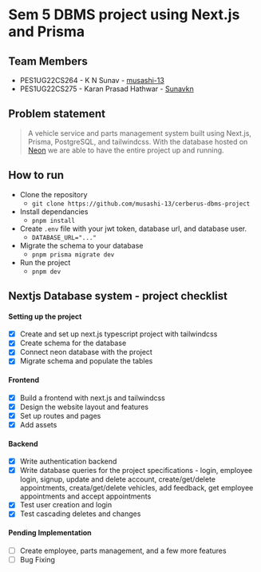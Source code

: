 # Sem 5 DBMS project using Next.js and Prisma

## Team Members
* PES1UG22CS264 - K N Sunav - [musashi-13](https://github.com/muasashi-13)
* PES1UG22CS275 - Karan Prasad Hathwar - [Sunavkn](https://github.com/Sunavkn)


## Problem statement

> A vehicle service and parts management system built using Next.js, Prisma, PostgreSQL, and tailwindcss. With the database hosted on [Neon](neon.tech) we are able to have the entire project up and running. 

## How to run

* Clone the repository
    * `git clone https://github.com/musashi-13/cerberus-dbms-project`
* Install dependancies
    * `pnpm install`
* Create `.env` file with your jwt token, database url, and database user.
    * `DATABASE_URL="..."`
* Migrate the schema to your database
    * `pnpm prisma migrate dev`
* Run the project
    * `pnpm dev`

## Nextjs Database system - project checklist

#### Setting up the project

- [x] Create and set up next.js typescript project with tailwindcss
- [x] Create schema for the database
- [x] Connect neon database with the project
- [x] Migrate schema and populate the tables

#### Frontend

- [x] Build a frontend with next.js and tailwindcss
- [x] Design the website layout and features
- [x] Set up routes and pages
- [x] Add assets

#### Backend

- [x] Write authentication backend
- [x] Write database queries for the project specifications - login, employee login, signup, update and delete account, create/get/delete appointments, creata/get/delete vehicles, add feedback, get employee appointments and accept appointments
- [x] Test user creation and login
- [x] Test cascading deletes and changes

#### Pending Implementation

- [ ] Create employee, parts management, and a few more features
- [ ] Bug Fixing
